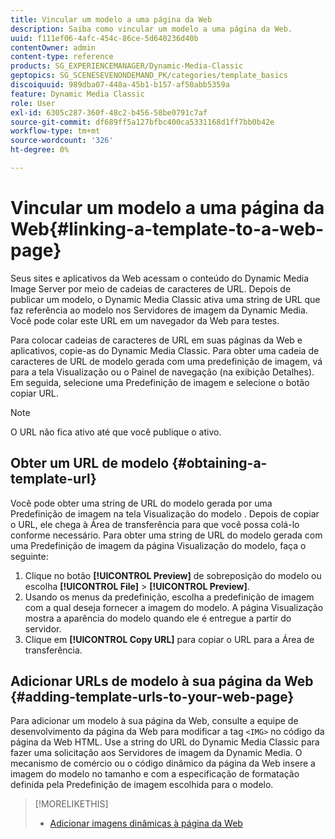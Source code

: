 ```yaml
---
title: Vincular um modelo a uma página da Web
description: Saiba como vincular um modelo a uma página da Web.
uuid: f111ef06-4afc-454c-86ce-5d640236d40b
contentOwner: admin
content-type: reference
products: SG_EXPERIENCEMANAGER/Dynamic-Media-Classic
geptopics: SG_SCENESEVENONDEMAND_PK/categories/template_basics
discoiquuid: 989dba07-448a-45b1-b157-af50abb5359a
feature: Dynamic Media Classic
role: User
exl-id: 6305c287-360f-48c2-b456-58be0791c7af
source-git-commit: df689ff5a127bfbc400ca5331168d1ff7bb0b42e
workflow-type: tm+mt
source-wordcount: '326'
ht-degree: 0%

---
```


# Vincular um modelo a uma página da Web{#linking-a-template-to-a-web-page}

Seus sites e aplicativos da Web acessam o conteúdo do Dynamic Media Image Server por meio de cadeias de caracteres de URL. Depois de publicar um modelo, o Dynamic Media Classic ativa uma string de URL que faz referência ao modelo nos Servidores de imagem da Dynamic Media. Você pode colar este URL em um navegador da Web para testes.

Para colocar cadeias de caracteres de URL em suas páginas da Web e aplicativos, copie-as do Dynamic Media Classic. Para obter uma cadeia de caracteres de URL de modelo gerada com uma predefinição de imagem, vá para a tela Visualização ou o Painel de navegação (na exibição Detalhes). Em seguida, selecione uma Predefinição de imagem e selecione o botão copiar URL.

>[!NOTE]
>
>O URL não fica ativo até que você publique o ativo.

## Obter um URL de modelo {#obtaining-a-template-url}

Você pode obter uma string de URL do modelo gerada por uma Predefinição de imagem na tela Visualização do modelo . Depois de copiar o URL, ele chega à Área de transferência para que você possa colá-lo conforme necessário. Para obter uma string de URL do modelo gerada com uma Predefinição de imagem da página Visualização do modelo, faça o seguinte:

1. Clique no botão **[!UICONTROL Preview]** de sobreposição do modelo ou escolha **[!UICONTROL File]** > **[!UICONTROL Preview]**.
1. Usando os menus da predefinição, escolha a predefinição de imagem com a qual deseja fornecer a imagem do modelo. A página Visualização mostra a aparência do modelo quando ele é entregue a partir do servidor.
1. Clique em **[!UICONTROL Copy URL]** para copiar o URL para a Área de transferência.

## Adicionar URLs de modelo à sua página da Web {#adding-template-urls-to-your-web-page}

Para adicionar um modelo à sua página da Web, consulte a equipe de desenvolvimento da página da Web para modificar a tag `<IMG>` no código da página da Web HTML. Use a string do URL do Dynamic Media Classic para fazer uma solicitação aos Servidores de imagem da Dynamic Media. O mecanismo de comércio ou o código dinâmico da página da Web insere a imagem do modelo no tamanho e com a especificação de formatação definida pela Predefinição de imagem escolhida para o modelo.

>[!MORELIKETHIS]
>
>* [Adicionar imagens dinâmicas à página da Web](linking-urls-web-application.md#adding_dynamic_images_to_your_web_page)

